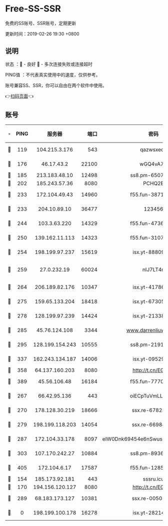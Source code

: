 # Free-SS-SSR

免费的SS账号、SSR账号，定期更新

更新时间：2019-02-26 19:30 +0800

## 说明

状态     ：🙂 - 良好 🙁 - 多次连接失败或连接超时

PING值   ：不代表真实使用中的速度，仅供参考。

账号兼容SS、SSR，你可以自由在两个软件中使用。

👉[扫码页面](https://liesauer.github.io/free-ss-ssr.github.io/)👈

## 账号

|-|PING|服务器|端口|密码|加密方式|区域|
|:----:|:----:|:-----:|-----:|:----:|:----:|:----:|
|🙂|119|104.215.3.176|543|qazwsxedc|aes-256-gcm|JP|
|🙂|176|46.17.43.2|22100|wGQ4vA7D|aes-256-gcm|RU|
|🙂|185|213.183.48.10|12498|ss8.pm-65077768|rc4-md5|RU|
|🙂|202|185.243.57.36|8080|PCHQ2E|rc4-md5|US|
|🙂|233|172.104.49.43|14960|f55.fun-38711662|aes-256-cfb|SG|
|🙂|233|204.10.89.10|36477|123456|aes-256-cfb|US|
|🙂|244|103.3.63.220|14329|f55.fun-47367810|aes-256-cfb|SG|
|🙂|250|139.162.11.113|14323|f55.fun-31072874|aes-256-cfb|SG|
|🙂|254|198.199.97.237|15619|isx.yt-88809686|aes-256-cfb|US|
|🙂|259|27.0.232.19|60024|nIJ7LT4n|xchacha20-ietf-poly1305|HK|
|🙂|264|206.189.82.176|10347|isx.yt-41786271|aes-256-cfb|SG|
|🙂|275|159.65.133.204|18418|isx.yt-67305082|aes-256-cfb|SG|
|🙂|278|128.199.97.239|14424|isx.yt-21338454|aes-256-cfb|SG|
|🙂|285|45.76.124.108|3344|www.darrenliuwei.com|aes-256-cfb|AU|
|🙂|295|128.199.154.243|10555|ss8.pm-21916657|aes-256-cfb|SG|
|🙂|337|162.243.134.187|14006|isx.yt-09529412|aes-256-cfb|US|
|🙂|358|64.137.160.203|8080|http://t.cn/EGJIyrl|rc4-md5|CA|
|🙂|389|45.56.106.48|16184|f55.fun-77705055|aes-256-cfb|US|
|🙂|267|66.42.95.136|443|oiECpTuVmLLxk4Ts|aes-256-cfb|US|
|🙂|270|178.128.30.219|18666|ssx.re-67823309|aes-256-cfb|SG|
|🙂|279|198.199.118.203|14054|ssx.re-66984414|aes-256-cfb|US|
|🙂|287|172.104.33.178|8097|eIW0Dnk69454e6nSwuspv9DmS201tQ0D|aes-256-cfb|SG|
|🙂|303|107.170.242.27|10884|ss8.pm-89367697|aes-256-cfb|US|
|🙂|405|172.104.6.17|17587|f55.fun-12854977|aes-256-cfb|US|
|🙁|154|185.173.92.181|443|sssru.icu|rc4-md5|RU|
|🙁|170|194.156.120.127|8080|http://t.cn/EGJIyrl|rc4-md5|RU|
|🙁|289|68.183.173.127|10381|ssx.re-00501672|aes-256-cfb|US|
|🙁|0|198.199.100.178|16278|isx.yt-28214890|aes-256-cfb|US|
